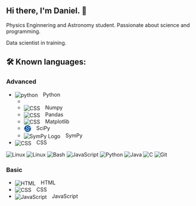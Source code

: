 ## Hi there, I'm Daniel. 👋

Physics Enginnering and Astronomy student.
Passionate about science and programming.

Data scientist in training.


## 🛠 Known languages:

### Advanced
<ul>
  <li>
    <img src="https://cdn.jsdelivr.net/gh/devicons/devicon/icons/python/python-original.svg" 
         alt="python" width="20" height="20" style="vertical-align: middle;"/>
    <span style="margin-left: 10px;">Python</span>
    <ul>
      <li></li> 
      <li>
        <img src="https://cdn.jsdelivr.net/gh/devicons/devicon/icons/numpy/numpy-original.svg" 
         alt="CSS" width="20" height="20" style="vertical-align: middle;"/>
      <span style="margin-left: 10px;">Numpy</span>
      </li>
      <li>
        <img src="https://cdn.jsdelivr.net/gh/devicons/devicon/icons/pandas/pandas-original.svg" 
         alt="CSS" width="20" height="20" style="vertical-align: middle;"/>
      <span style="margin-left: 10px;">Pandas</span>
      </li>
      <li>
        <img src="https://cdn.jsdelivr.net/gh/devicons/devicon/icons/matplotlib/matplotlib-original.svg" 
         alt="CSS" width="20" height="20" style="vertical-align: middle;"/>
      <span style="margin-left: 10px;">Matplotlib</span>
      </li>
      <li>
        <img src="https://raw.githubusercontent.com/scipy/scipy/main/doc/source/_static/logo.svg" 
         alt="SciPy Logo" width="20" height="20" style="vertical-align: middle;">
      <span style="margin-left: 10px;">SciPy</span>
      </li>
      <li>
        <img src="https://upload.wikimedia.org/wikipedia/commons/5/5a/Sympy_logo.svg" 
         alt="SymPy Logo" width="20" height="20" style="vertical-align: middle;">
        <span style="margin-left: 10px;">SymPy</span>
      </li>
    </ul>
  </li>
  <li>
    <img src="https://cdn.jsdelivr.net/gh/devicons/devicon/icons/css3/css3-original.svg" 
         alt="CSS" width="30" height="30" style="vertical-align: middle;"/>
    <span style="margin-left: 10px;">CSS</span>
  </li>
</ul>

<p align="left">
  <!-- Puedes cambiar los colores (color=xxxxxx) y tamaño (size=xx) -->
  <img src="https://cdn.jsdelivr.net/gh/devicons/devicon/icons/linux/linux-original.svg" alt="Linux" width="50" height="50" size=1/>
  <img src="https://cdn.jsdelivr.net/gh/devicons/devicon/icons/udea/udea-original.svg" alt="Linux" width="50" height="50" size=1/>
  <img src="https://cdn.jsdelivr.net/gh/devicons/devicon/icons/bash/bash-original.svg" alt="Bash" width="50" height="50"/>
  <img src="https://cdn.jsdelivr.net/gh/devicons/devicon/icons/javascript/javascript-original.svg" alt="JavaScript" width="50" height="50"/>
  <img src="https://cdn.jsdelivr.net/gh/devicons/devicon/icons/python/python-original.svg" alt="Python" width="50" height="50"/>
  <img src="https://cdn.jsdelivr.net/gh/devicons/devicon/icons/java/java-original.svg" alt="Java" width="50" height="50"/>
  <img src="https://cdn.jsdelivr.net/gh/devicons/devicon/icons/c/c-original.svg" alt="C" width="50" height="50"/>
  <img src="https://cdn.jsdelivr.net/gh/devicons/devicon/icons/git/git-original.svg" alt="Git" width="50" height="50"/>
</p>

### Basic


<ul>
  <li>
    <img src="https://cdn.jsdelivr.net/gh/devicons/devicon/icons/html5/html5-original.svg" 
         alt="HTML" width="30" height="30" style="vertical-align: middle;"/>
    <span style="margin-left: 10px;">HTML</span>
  </li>
  <li>
    <img src="https://cdn.jsdelivr.net/gh/devicons/devicon/icons/css3/css3-original.svg" 
         alt="CSS" width="30" height="30" style="vertical-align: middle;"/>
    <span style="margin-left: 10px;">CSS</span>
  </li>
  <li>
    <img src="https://cdn.jsdelivr.net/gh/devicons/devicon/icons/javascript/javascript-original.svg" 
         alt="JavaScript" width="30" height="30" style="vertical-align: middle;"/>
    <span style="margin-left: 10px;">JavaScript</span>
  </li>
</ul>
